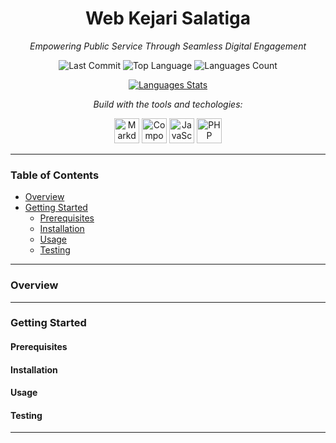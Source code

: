 
<h1 align="center">Web Kejari Salatiga</h1>

<p align="center">
  <em>Empowering Public Service Through Seamless Digital Engagement</em>
</p>

<p align="center">
  <img src="https://img.shields.io/github/last-commit/myudhap/web-kejari-salatiga?style=flat-square" alt="Last Commit">
  <img src="https://img.shields.io/github/languages/top/myudhap/web-kejari-salatiga?style=flat-square" alt="Top Language">
  <img src="https://img.shields.io/github/languages/count/myudhap/web-kejari-salatiga?style=flat-square" alt="Languages Count">
</p>

<p align="center">
   <a href="https://github.com/myudhap/web-kejari-salatiga">
    <img src="https://github-readme-stats.vercel.app/api/top-langs/?username=myudhap&repo=web-kejari-salatiga&layout=compact" alt="Languages Stats" />
  </a>
</p>

<p align="center">
  <em>Build with the tools and techologies:</em>
</p>

<p align="center">
  <img src="https://cdn.jsdelivr.net/gh/devicons/devicon/icons/markdown/markdown-original.svg" alt="Markdown" width="40" height="40"/>
  <img src="https://cdn.jsdelivr.net/gh/devicons/devicon/icons/composer/composer-original.svg" alt="Composer" width="40" height="40"/>
  <img src="https://cdn.jsdelivr.net/gh/devicons/devicon/icons/javascript/javascript-original.svg" alt="JavaScript" width="40" height="40"/>
  <img src="https://cdn.jsdelivr.net/gh/devicons/devicon/icons/php/php-original.svg" alt="PHP" width="40" height="40"/>
</p>

<hr>


### Table of Contents

- [Overview](#-overview)
- [Getting Started](#-getting-started)
  - [Prerequisites](#-prerequisites)
  - [Installation](#-installation)
  - [Usage](#-usage)
  - [Testing](#-testing)

<hr>

### Overview

<hr>

### Getting Started

#### Prerequisites

#### Installation

#### Usage

#### Testing

<hr>